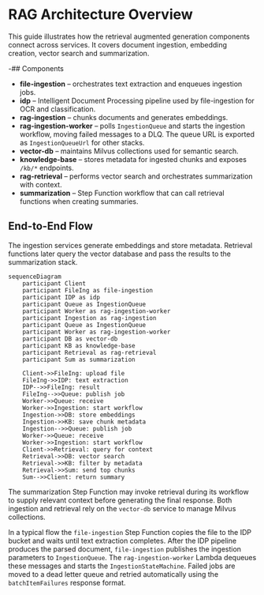 # RAG Architecture Overview

This guide illustrates how the retrieval augmented generation components connect across services. It covers document ingestion, embedding creation, vector search and summarization.

-## Components

- **file-ingestion** – orchestrates text extraction and enqueues ingestion jobs.
- **idp** – Intelligent Document Processing pipeline used by file-ingestion for OCR and classification.
- **rag-ingestion** – chunks documents and generates embeddings.
- **rag-ingestion-worker** – polls `IngestionQueue` and starts the ingestion workflow, moving failed messages to a DLQ. The queue URL is exported as `IngestionQueueUrl` for other stacks.
- **vector-db** – maintains Milvus collections used for semantic search.
- **knowledge-base** – stores metadata for ingested chunks and exposes `/kb/*` endpoints.
- **rag-retrieval** – performs vector search and orchestrates summarization with context.
- **summarization** – Step Function workflow that can call retrieval functions when creating summaries.

## End-to-End Flow

The ingestion services generate embeddings and store metadata. Retrieval functions later query the vector database and pass the results to the summarization stack.

```mermaid
sequenceDiagram
    participant Client
    participant FileIng as file-ingestion
    participant IDP as idp
    participant Queue as IngestionQueue
    participant Worker as rag-ingestion-worker
    participant Ingestion as rag-ingestion
    participant Queue as IngestionQueue
    participant Worker as rag-ingestion-worker
    participant DB as vector-db
    participant KB as knowledge-base
    participant Retrieval as rag-retrieval
    participant Sum as summarization

    Client->>FileIng: upload file
    FileIng->>IDP: text extraction
    IDP-->>FileIng: result
    FileIng-->>Queue: publish job
    Worker->>Queue: receive
    Worker->>Ingestion: start workflow
    Ingestion->>DB: store embeddings
    Ingestion->>KB: save chunk metadata
    Ingestion-->>Queue: publish job
    Worker->>Queue: receive
    Worker->>Ingestion: start workflow
    Client->>Retrieval: query for context
    Retrieval->>DB: vector search
    Retrieval->>KB: filter by metadata
    Retrieval->>Sum: send top chunks
    Sum-->>Client: return summary
```

The summarization Step Function may invoke retrieval during its workflow to supply
relevant context before generating the final response. Both ingestion and
retrieval rely on the `vector-db` service to manage Milvus collections.

In a typical flow the `file-ingestion` Step Function copies the file to the IDP
bucket and waits until text extraction completes. After the IDP pipeline
produces the parsed document, `file-ingestion` publishes the ingestion
parameters to `IngestionQueue`. The `rag-ingestion-worker` Lambda dequeues these
messages and starts the `IngestionStateMachine`. Failed jobs are moved to a dead
letter queue and retried automatically using the `batchItemFailures` response
format.
